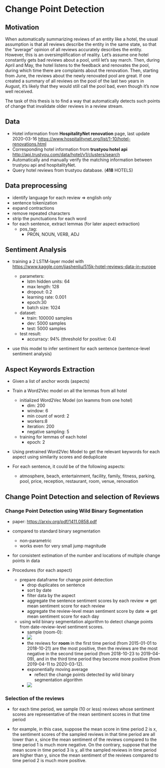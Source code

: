 # Change Point Detection

## Motivation
When automatically summarizing reviews of an entity like a hotel, the usual assumption is that all reviews describe the entity in the same state, so that the “average” opinion of all reviews accurately describes the entity.
However, this is an oversimplification of reality. Let’s assume one hotel constantly gets bad reviews about a pool, until let’s say march. Then, during April and May, the hotel listens to the feedback and renovates the pool, during which time there are complaints about the renovation. Then, starting from June, the reviews about the newly renovated pool are great.
If one created a summary of all reviews on the pool of the last two years in August, it’s likely that they would still call the pool bad, even though it’s now well received.

The task of this thesis is to find a way that automatically detects such points of change that invalidate older reviews in a review stream.

## Data
- Hotel information from **HospitalityNet renovation** page, last update 2020-03-16
https://www.hospitalitynet.org/list/1-10/hotel-renovations.html
- Corresponding hotel information from **trustyou hotel api**
http://api.trustyou.com/data/hotel/v1/clusters/search
- Automatically and manually verify the matching information between trustyou api and hospitalityNet.
- Query hotel reviews from trustyou database. (**418** HOTELS)

## Data preprocessing
- identify language for each review => english only
- sentence tokenization
- expand contractions
- remove repeated characters
- strip the punctuations for each word
- for each sentence, extract lemmas (for later aspect extraction)
    - pos_tag:
        - PRON, NOUN, VERB, ADJ 

## Sentiment Analysis
- training a 2 LSTM-layer model with https://www.kaggle.com/jiashenliu/515k-hotel-reviews-data-in-europe
    - parameters:
        - lstm hidden units: 64
        - max length: 128
        - dropout: 0.2
        - learning rate: 0.001
        - epoch:30
        - batch size: 1024
    - dataset:
        - train: 100000 samples
        - dev: 5000 samples
        - test: 5000 samples
    - test result:
        - accurracy: 94% (threshold for positive: 0.4)

- use this model to infer sentiment for each sentence (sentence-level sentiment analysis)

## Aspect Keywords Extraction
- Given a list of anchor words (aspects)
- Train a Word2Vec model on all the lemmas from all hotel
    - initialized Word2Vec Model (on leamms from one hotel)
        - dim: 200
        - window: 6
        - min count of word: 2
        - workers:8
        - iteration: 200
        - negative sampling: 5
    - training for lemmas of each hotel 
        - epoch: 2
- Using pretrained Word2Vec Model to get the relevant keywords for each aspect using similarity scores and deduplicate

- For each sentence, it could be of the following aspects:
    - atmosphere, beach, entertainment, facility, family, fitness, parking, pool, price, reception, restaurant, room, venue, renovation
  
## Change Point Detection and selection of Reviews

### Change Point Detection using Wild Binary Segmentation

- paper: https://arxiv.org/pdf/1411.0858.pdf
- compared to standard binary segmentation
    - non-parametric
    - works even for very small jump magnitude
- for consistent estimation of the number and locations of multiple change points in data

- Procedures (for each aspect)
    - prepare dataframe for change point detection
        - drop duplicates on sentence
        - sort by date
        - filter data by the aspect
        - aggregate the sentence sentiment scores by each review => get mean sentiment score for each review
        - aggregate the review-level mean sentiment score by date => get mean sentiment score for each day
    - using wild binary segmentation algorithm to detect change points from date-review-level sentiment scores.
        - sample (room-0):
        - ![](https://i.imgur.com/eh5ZHA9.png)
        -  the reviews for **room** in the first time period (from 2015-01-01 to 2018-10-21) are the most positive, then the reviews are the most negative in the second time period (from 2018-10-23 to 2019-04-09), and in the third time period they become more positive (from 2019-04-11 to 2020-03-12).
        - exponentially moving average 
            - reflect the change points detected by wild binary segmentation algorithm
        - ![](https://i.imgur.com/9OFnj0X.png)
        
        
### Selection of the reviews
        
- for each time period, we sample (10 or less) reviews whose sentiment scores are representative of the mean sentiment scores in that time period

- for example, in this case, suppose the mean score in time period 2 is x, the sentiment scores of the sampled reviews in that time period are all lower than x, since the mean sentiment of the reviews compared to the time period 1 is much more negative. On the contrary, suppose that the mean score in time period 3 is y, all the sampled reviews in time period are higher than y, since the mean sentiment of the reviews compared to time period 2 is much more positive.
    